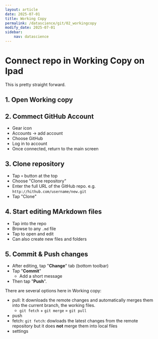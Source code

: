```yaml
---
layout: article
date: 2025-07-01
title: Working Copy
permalink: /datascience/git/02_workingcopy
modify_date: 2025-07-01
sidebar:
    nav: datascience
---
```



# Connect repo in Working Copy on Ipad

This is pretty straight forward.

## 1. Open Working copy

## 2. Commect GitHub Account
- Gear icon
- Accounts -> add account
- Choose GitHub
- Log in to account
- Once connected, return to the main screen

## 3. Clone repository
- Tap `+` button at the top
- Choose "Clone repository"
- Enter the full URL of the GitHub repo. e.g. `http://hithub.com/username/new.git`
- Tap "Clone"

## 4. Start editing MArkdown files
- Tap into the repo
- Browse to any `.md` file
- Tap to open and edit
- Can also create new files and folders

## 5. Commit & Push changes
- After editing, tap "**Change**" tab (bottom toolbar)
- Tap "**Commit**"
    * Add a short message
- Then tap "**Push**".

There are several options here in Working copy:
- pull: It downloads the remote changes and automatically merges them into the current branch, the working files. 
    * `git fetch` + `git merge` = `git pull`
- push
- fetch: `git fetch`: dowloads the latest changes from the remote repository but it does **not** merge them into local files
- settings

 

